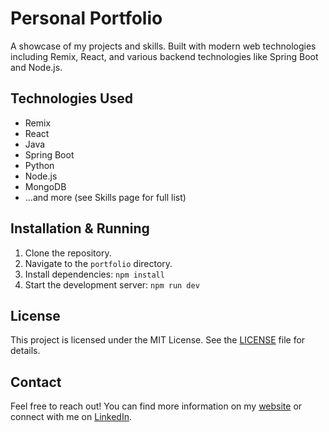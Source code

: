 # Personal Portfolio

A showcase of my projects and skills. Built with modern web technologies including Remix, React, and various backend technologies like Spring Boot and Node.js.

## Technologies Used

- Remix
- React
- Java
- Spring Boot
- Python
- Node.js
- MongoDB
- ...and more (see Skills page for full list)

## Installation & Running

1. Clone the repository.
2. Navigate to the `portfolio` directory.
3. Install dependencies: `npm install`
4. Start the development server: `npm run dev`

## License

This project is licensed under the MIT License. See the [LICENSE](LICENSE) file for details.

## Contact

Feel free to reach out! You can find more information on my [website](#) or connect with me on [LinkedIn](https://linkedin.linkedin.com/in/rugved-kharde-814b89282).
